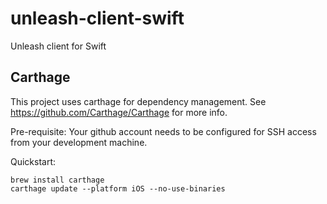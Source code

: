 # unleash-client-swift
Unleash client for Swift

## Carthage
This project uses carthage for dependency management. See https://github.com/Carthage/Carthage for more info. 

Pre-requisite: Your github account needs to be configured for SSH access from your development machine.

Quickstart:

```
brew install carthage
carthage update --platform iOS --no-use-binaries
```
